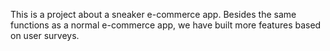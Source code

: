 This is a project about a sneaker e-commerce app. Besides the same functions as a normal e-commerce app, we have built more features based on user surveys.
